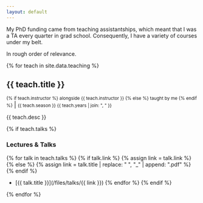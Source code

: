 ```yaml
---
layout: default
---
```


My PhD funding came from teaching assistantships, which meant that I was
a TA every quarter in grad school. Consequently, I have a variety of
courses under my belt.

In rough order of relevance.

{% for teach in site.data.teaching %}

## {{ teach.title }}

<small class="gray">{% if teach.instructor %}
alongside {{ teach.instructor }}
{% else %}
taught by me
{% endif %}</small> <big>|</big> <small class="gray">{{ teach.season }}
{{ teach.years | join: ", " }}
</small>

{{ teach.desc }}

{% if teach.talks %}
### Lectures & Talks

{% for talk in teach.talks %}
{% if talk.link %}
    {% assign link = talk.link %}
{% else %}
    {% assign link = talk.title | replace: " ", "_" | append: ".pdf" %}
{% endif %}
- [{{ talk.title }}](/files/talks/{{ link }})
{% endfor %}
{% endif %}

{% endfor %}
